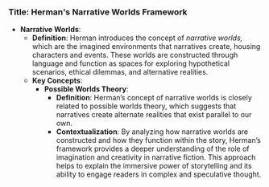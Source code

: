 ### Title: **Herman's Narrative Worlds Framework**
- **Narrative Worlds**:
  - **Definition**: Herman introduces the concept of *narrative worlds,* which are the imagined environments that narratives create, housing characters and events. These worlds are constructed through language and function as spaces for exploring hypothetical scenarios, ethical dilemmas, and alternative realities.
  - **Key Concepts**:
    - **Possible Worlds Theory**:
      - **Definition**: Herman’s concept of narrative worlds is closely related to possible worlds theory, which suggests that narratives create alternate realities that exist parallel to our own.
      - **Contextualization**: By analyzing how narrative worlds are constructed and how they function within the story, Herman’s framework provides a deeper understanding of the role of imagination and creativity in narrative fiction. This approach helps to explain the immersive power of storytelling and its ability to engage readers in complex and speculative thought.